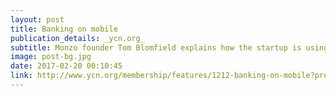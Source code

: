 ```yaml
---
layout: post
title: Banking on mobile 
publication_details: _ycn.org_
subtitle: Monzo founder Tom Blomfield explains how the startup is using service design to help make banking more useful, and leveraging word of mouth to build its user base along the way.
image: post-bg.jpg
date: 2017-02-20 00:10:45
link: http://www.ycn.org/membership/features/1212-banking-on-mobile?preview=true
---
```

